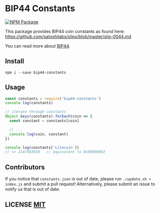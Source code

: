 # BIP44 Constants
[![NPM Package](https://img.shields.io/npm/v/bip44-constants.svg?style=flat-square)](https://www.npmjs.org/package/bip44-constants)

This package provides BIP44 coin constants as found here: https://github.com/satoshilabs/slips/blob/master/slip-0044.md

You can read more about [BIP44](https://github.com/bitcoin/bips/blob/master/bip-0044.mediawiki).


## Install
```
npm i --save bip44-constants
```

## Usage
```js
const constants = require('bip44-constants')
console.log(constants)

// iterate through constants
Object.keys(constants).forEach(coin => {
  const constant = constants[coin]

  // ...
  console.log(coin, constant)
})

console.log(constants['Litecoin'])
// => 2147483650   // equivalent to 0x80000002
```


## Contributors
If you notice that `constants.json` is out of date, please run `./update.sh > index.js` and submit a pull request!
Alternatively,  please submit an issue to notify us that is out of date.


## LICENSE [MIT](LICENSE)
